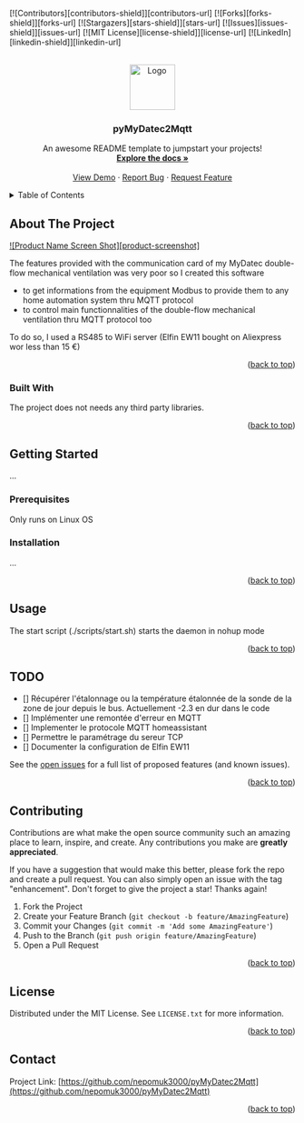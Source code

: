 <!-- Improved compatibility of back to top link: See: https://github.com/othneildrew/Best-README-Template/pull/73 -->
<a name="readme-top"></a>
<!--
*** Thanks for checking out the Best-README-Template. If you have a suggestion
*** that would make this better, please fork the repo and create a pull request
*** or simply open an issue with the tag "enhancement".
*** Don't forget to give the project a star!
*** Thanks again! Now go create something AMAZING! :D
-->



<!-- PROJECT SHIELDS -->
<!--
*** I'm using markdown "reference style" links for readability.
*** Reference links are enclosed in brackets [ ] instead of parentheses ( ).
*** See the bottom of this document for the declaration of the reference variables
*** for contributors-url, forks-url, etc. This is an optional, concise syntax you may use.
*** https://www.markdownguide.org/basic-syntax/#reference-style-links
-->
[![Contributors][contributors-shield]][contributors-url]
[![Forks][forks-shield]][forks-url]
[![Stargazers][stars-shield]][stars-url]
[![Issues][issues-shield]][issues-url]
[![MIT License][license-shield]][license-url]
[![LinkedIn][linkedin-shield]][linkedin-url]



<!-- PROJECT LOGO -->
<br />
<div align="center">
  <a href="https://github.com/nepomuk3000/pyMyDatec2Mqtt">
    <img src="images/logo.png" alt="Logo" width="80" height="80">
  </a>

  <h3 align="center">pyMyDatec2Mqtt</h3>

  <p align="center">
    An awesome README template to jumpstart your projects!
    <br />
    <a href="https://github.com/nepomuk3000/pyMyDatec2Mqtt"><strong>Explore the docs »</strong></a>
    <br />
    <br />
    <a href="https://github.com/nepomuk3000/pyMyDatec2Mqtt">View Demo</a>
    ·
    <a href="https://github.com/nepomuk3000/pyMyDatec2Mqtt/issues">Report Bug</a>
    ·
    <a href="https://github.com/nepomuk3000/pyMyDatec2Mqtt/issues">Request Feature</a>
  </p>
</div>



<!-- TABLE OF CONTENTS -->
<details>
  <summary>Table of Contents</summary>
  <ol>
    <li>
      <a href="#about-the-project">About The Project</a>
      <ul>
        <li><a href="#built-with">Built With</a></li>
      </ul>
    </li>
    <li>
      <a href="#getting-started">Getting Started</a>
      <ul>
        <li><a href="#prerequisites">Prerequisites</a></li>
        <li><a href="#installation">Installation</a></li>
      </ul>
    </li>
    <li><a href="#usage">Usage</a></li>
    <li><a href="#roadmap">Roadmap</a></li>
    <li><a href="#contributing">Contributing</a></li>
    <li><a href="#license">License</a></li>
    <li><a href="#contact">Contact</a></li>
    <li><a href="#acknowledgments">Acknowledgments</a></li>
  </ol>
</details>



<!-- ABOUT THE PROJECT -->
## About The Project

[![Product Name Screen Shot][product-screenshot]](https://example.com)

The features provided with the communication card of my MyDatec double-flow mechanical ventilation was very poor so I created this software
* to get informations from the equipment Modbus to provide them to any home automation system thru MQTT protocol
* to control main functionnalities of the double-flow mechanical ventilation thru MQTT protocol too

To do so, I used a RS485 to WiFi server (Elfin EW11 bought on Aliexpress wor less than 15 €)

<p align="right">(<a href="#readme-top">back to top</a>)</p>



### Built With

The project does not needs any third party libraries.

<p align="right">(<a href="#readme-top">back to top</a>)</p>



<!-- GETTING STARTED -->
## Getting Started

...

### Prerequisites

Only runs on Linux OS

### Installation

...

<p align="right">(<a href="#readme-top">back to top</a>)</p>



<!-- USAGE EXAMPLES -->
## Usage

The start script (./scripts/start.sh) starts the daemon in nohup mode

<p align="right">(<a href="#readme-top">back to top</a>)</p>



<!-- ROADMAP -->
## TODO
- [] Récupérer l'étalonnage ou la température étalonnée de la sonde de la zone de jour depuis le bus. Actuellement -2.3 en dur dans le code 
- [] Implémenter une remontée d'erreur en MQTT
- [] Implementer le protocole MQTT homeassistant
- [] Permettre le paramétrage du sereur TCP
- [] Documenter la configuration de Elfin EW11

See the [open issues](https://github.com/nepomuk3000/pyMyDatec2Mqtt/issues) for a full list of proposed features (and known issues).

<p align="right">(<a href="#readme-top">back to top</a>)</p>



<!-- CONTRIBUTING -->
## Contributing

Contributions are what make the open source community such an amazing place to learn, inspire, and create. Any contributions you make are **greatly appreciated**.

If you have a suggestion that would make this better, please fork the repo and create a pull request. You can also simply open an issue with the tag "enhancement".
Don't forget to give the project a star! Thanks again!

1. Fork the Project
2. Create your Feature Branch (`git checkout -b feature/AmazingFeature`)
3. Commit your Changes (`git commit -m 'Add some AmazingFeature'`)
4. Push to the Branch (`git push origin feature/AmazingFeature`)
5. Open a Pull Request

<p align="right">(<a href="#readme-top">back to top</a>)</p>



<!-- LICENSE -->
## License

Distributed under the MIT License. See `LICENSE.txt` for more information.

<p align="right">(<a href="#readme-top">back to top</a>)</p>



<!-- CONTACT -->
## Contact

Project Link: [https://github.com/nepomuk3000/pyMyDatec2Mqtt](https://github.com/nepomuk3000/pyMyDatec2Mqtt)

<p align="right">(<a href="#readme-top">back to top</a>)</p>
